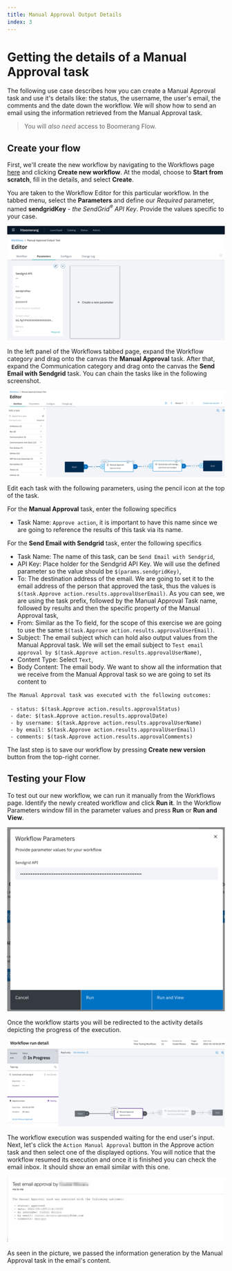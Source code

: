 ```yaml
---
title: Manual Approval Output Details
index: 3
---
```


# Getting the details of a Manual Approval task

The following use case describes how you can create a Manual Approval task and use it's details like: the status, the username, the user's email, the comments and the date down the workflow. We will show how to send an email using the information retrieved from the Manual Approval task.

> You will _also need_ access to Boomerang Flow.


## Create your flow

First, we'll create the new workflow by navigating to the Workflows page [here](https://launch.boomerangplatform.net/flow/apps/flow) and clicking **Create new workflow**. At the modal, choose to **Start from scratch**, fill in the details, and select **Create**.

You are taken to the Workflow Editor for this particular workflow. In the tabbed menu, select the **Parameters** and define our _Required_ parameter, named **sendgridKey** - _the SendGrid<sup>®</sup> API Key_. Provide the values specific to your case.

![Workflow Parameters](./assets/manual-approval-define-parameters.png)

In the left panel of the Workflows tabbed page, expand the Workflow category and drag onto the canvas the **Manual Approval** task. After that, expand the Communication category and drag onto the canvas the **Send Email with Sendgrid** task. You can chain the tasks like in the following screenshot.

![Workflow Design](./assets/manual-approval-workflow-design.png)

Edit each task with the following parameters, using the pencil icon at the top of the task.

For the **Manual Approval** task, enter the following specifics
- Task Name: `Approve action`, it is important to have this name since we are going to reference the results of this task via its name.

For the **Send Email with Sendgrid** task, enter the following specifics
- Task Name: The name of this task, can be `Send Email with Sendgrid`,
- API Key: Place holder for the Sendgrid API Key. We will use the defined parameter so the value should be `$(params.sendgridKey)`,
- To: The destination address of the email. We are going to set it to the email address of the person that approved the task, thus the values is `$(task.Approve action.results.approvalUserEmail)`. As you can see, we are using the task prefix, followed by the Manual Approval Task name, followed by results and then the specific property of the Manual Approval task,
- From: Similar as the To field, for the scope of this exercise we are going to use the same `$(task.Approve action.results.approvalUserEmail)`.
- Subject: The email subject which can hold also output values from the Manual Approval task. We will set the email subject to `Test email approval by $(task.Approve action.results.approvalUserName)`,
- Content Type: Select `Text`,
- Body Content: The email body. We want to show all the information that we receive from the Manual Approval task so we are going to set its content to
```
The Manual Approval task was executed with the following outcomes:

 - status: $(task.Approve action.results.approvalStatus)
 - date: $(task.Approve action.results.approvalDate)
 - by username: $(task.Approve action.results.approvalUserName)
 - by email: $(task.Approve action.results.approvalUserEmail)
 - comments: $(task.Approve action.results.approvalComments)
```

The last step is to save our workflow by pressing **Create new version** button from the top-right corner.


## Testing your Flow

To test out our new workflow, we can run it manually from the Workflows page. Identify the newly created workflow and click **Run it**. In the Workflow Parameters window fill in the parameter values and press **Run** or **Run and View**.

![Workflow Parameters](./assets/manual-approval-run.png)

Once the workflow starts you will be redirected to the activity details depicting the progress of the execution.

![Workflow Running Details](./assets/manual-approval-running.png)

The workflow execution was suspended waiting for the end user's input. Next, let's click the `Action Manual Approval` button in the Approve action task and then select one of the displayed options. You will notice that the workflow resumed its execution and once it is finished you can check the email inbox. It should show an email similar with this one.

![Email Inbox](./assets/manual-approval-email-received.png)

As seen in the picture, we passed the information generation by the Manual Approval task in the email's content.
